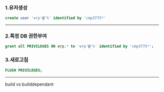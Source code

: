
### 1.유저생성

```sql
create user 'erp'@'%' identified by 'cmp3775*'
```
---
### 2.특정 DB 권한부여

```sql
grant all PRIVILEGES ON erp.* to 'erp'@'%' identified by 'cmp3775*';
```

### 3.새로고침

```sql
FLUSH PRIVILEGES;
```
---

build vs builddependant